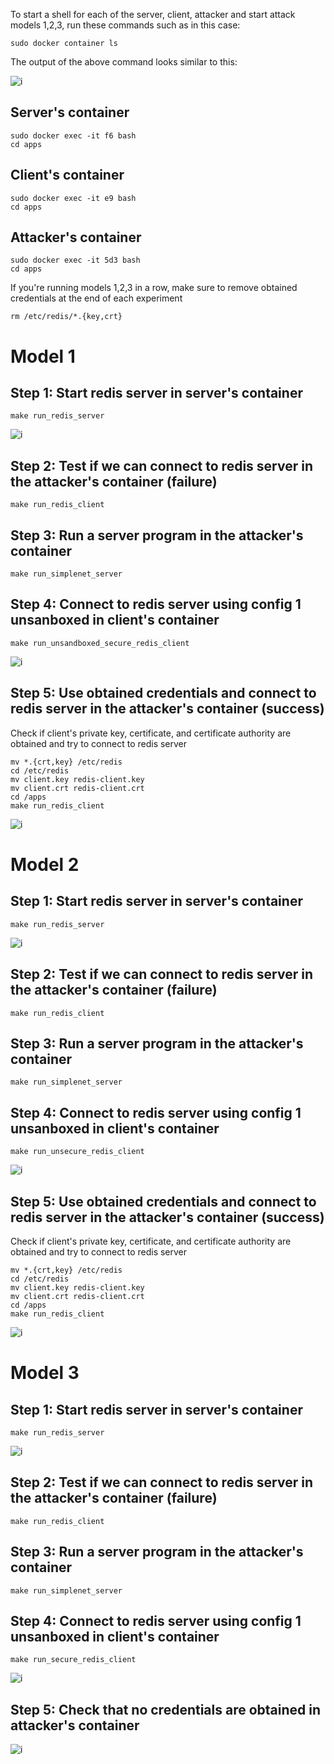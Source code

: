  To start a shell for each of the server, client, attacker and start attack models 1,2,3, run these commands such as in this case:
 
```
sudo docker container ls
```
The output of the above command looks similar to this:

![i](assets/images/tutorial.png)

## Server's container
```
sudo docker exec -it f6 bash
cd apps
```

## Client's container
```
sudo docker exec -it e9 bash
cd apps
```

## Attacker's container
```
sudo docker exec -it 5d3 bash
cd apps
```

If you're running models 1,2,3 in a row, make sure to remove obtained credentials at the end of each experiment

```
rm /etc/redis/*.{key,crt}
```

# Model 1

## Step 1: Start redis server in server's container
```
make run_redis_server
```
![i](assets/images/model1/server.png)

## Step 2: Test if we can connect to redis server in the attacker's container (failure)

```
make run_redis_client
```
## Step 3: Run a server program in the attacker's container

```
make run_simplenet_server
```

## Step 4: Connect to redis server using config 1 unsanboxed in client's container
```
make run_unsandboxed_secure_redis_client
```
![i](assets/images/model1/client.png)

## Step 5: Use obtained credentials and connect to redis server in the attacker's container (success)

Check if client's private key, certificate, and certificate authority are obtained
and try to connect to redis server

```
mv *.{crt,key} /etc/redis
cd /etc/redis
mv client.key redis-client.key
mv client.crt redis-client.crt
cd /apps
make run_redis_client
```
![i](assets/images/model1/attacker.png)

# Model 2

## Step 1: Start redis server in server's container
```
make run_redis_server
```
![i](assets/images/model2/server.png)

## Step 2: Test if we can connect to redis server in the attacker's container (failure)

```
make run_redis_client
```
## Step 3: Run a server program in the attacker's container

```
make run_simplenet_server
```

## Step 4: Connect to redis server using config 1 unsanboxed in client's container
```
make run_unsecure_redis_client
```
![i](assets/images/model2/client.png)

## Step 5: Use obtained credentials and connect to redis server in the attacker's container (success)

Check if client's private key, certificate, and certificate authority are obtained
and try to connect to redis server

```
mv *.{crt,key} /etc/redis
cd /etc/redis
mv client.key redis-client.key
mv client.crt redis-client.crt
cd /apps
make run_redis_client
```
![i](assets/images/model2/attacker.png)

# Model 3

## Step 1: Start redis server in server's container
```
make run_redis_server
```
![i](assets/images/model3/server.png)

## Step 2: Test if we can connect to redis server in the attacker's container (failure)

```
make run_redis_client
```
## Step 3: Run a server program in the attacker's container

```
make run_simplenet_server
```
## Step 4: Connect to redis server using config 1 unsanboxed in client's container
```
make run_secure_redis_client
```
![i](assets/images/model3/client.png)

## Step 5: Check that no credentials are obtained in attacker's container

![i](assets/images/model3/attacker.png)
